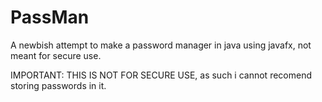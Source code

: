 # PassMan
A newbish attempt to make a password manager in java using javafx, not meant for secure use.

IMPORTANT: THIS IS NOT FOR SECURE USE, as such i cannot recomend storing passwords in it.
